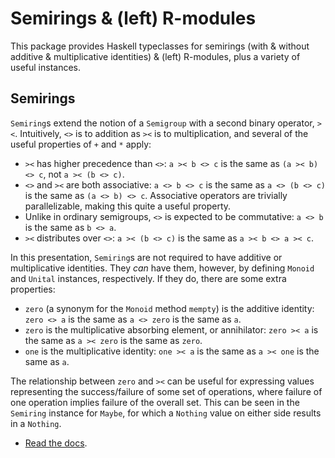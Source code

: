 # Semirings & (left) R-modules

This package provides Haskell typeclasses for semirings (with & without additive & multiplicative identities) & (left) R-modules, plus a variety of useful instances.

## Semirings

`Semiring`s extend the notion of a `Semigroup` with a second binary operator, `><`. Intuitively, `<>` is to addition as `><` is to multiplication, and several of the useful properties of `+` and `*` apply:

- `><` has higher precedence than `<>`: `a >< b <> c` is the same as `(a >< b) <> c`, not `a >< (b <> c)`.
- `<>` and `><` are both associative: `a <> b <> c` is the same as `a <> (b <> c)` is the same as `(a <> b) <> c`. Associative operators are trivially parallelizable, making this quite a useful property.
- Unlike in ordinary semigroups, `<>` is expected to be commutative: `a <> b` is the same as `b <> a`.
- `><` distributes over `<>`: `a >< (b <> c)` is the same as `a >< b <> a >< c`.

In this presentation, `Semiring`s are not required to have additive or multiplicative identities. They _can_ have them, however, by defining `Monoid` and `Unital` instances, respectively. If they do, there are some extra properties:

- `zero` (a synonym for the `Monoid` method `mempty`) is the additive identity: `zero <> a` is the same as `a <> zero` is the same as `a`.
- `zero` is the multiplicative absorbing element, or annihilator: `zero >< a` is the same as `a >< zero` is the same as `zero`.
- `one` is the multiplicative identity: `one >< a` is the same as `a >< one` is the same as `a`.

The relationship between `zero` and `><` can be useful for expressing values representing the success/failure of some set of operations, where failure of one operation implies failure of the overall set. This can be seen in the `Semiring` instance for `Maybe`, for which a `Nothing` value on either side results in a `Nothing`.

- [Read the docs][docs].

[docs]: http://antitypical.com/semirings-modules/
